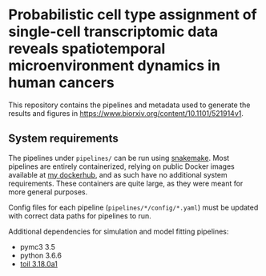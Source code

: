 # Probabilistic cell type assignment of single-cell transcriptomic data reveals spatiotemporal microenvironment dynamics in human cancers

This repository contains the pipelines and metadata used to generate the results and figures in https://www.biorxiv.org/content/10.1101/521914v1. 


## System requirements

The pipelines under `pipelines/` can be run using [snakemake](https://snakemake.readthedocs.io/en/stable/). Most pipelines are entirely containerized, relying on public Docker images available at [my dockerhub](https://hub.docker.com/u/alzhang), and as such have no additional system requirements. These containers are quite large, as they were meant for more general purposes. 

Config files for each pipeline (`pipelines/*/config/*.yaml`) must be updated with correct data paths for pipelines to run. 

Additional dependencies for simulation and model fitting pipelines:

* pymc3 3.5
* python 3.6.6
* [toil 3.18.0a1](https://github.com/Irrationone/toil)

